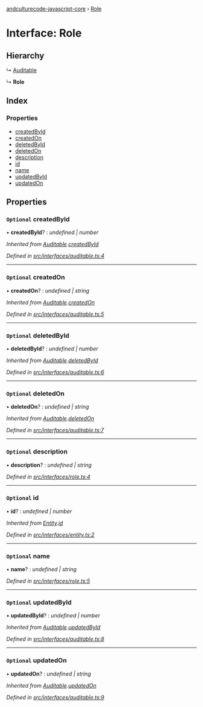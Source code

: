 [andculturecode-javascript-core](../README.md) › [Role](role.md)

# Interface: Role

## Hierarchy

  ↳ [Auditable](auditable.md)

  ↳ **Role**

## Index

### Properties

* [createdById](role.md#optional-createdbyid)
* [createdOn](role.md#optional-createdon)
* [deletedById](role.md#optional-deletedbyid)
* [deletedOn](role.md#optional-deletedon)
* [description](role.md#optional-description)
* [id](role.md#optional-id)
* [name](role.md#optional-name)
* [updatedById](role.md#optional-updatedbyid)
* [updatedOn](role.md#optional-updatedon)

## Properties

### `Optional` createdById

• **createdById**? : *undefined | number*

*Inherited from [Auditable](auditable.md).[createdById](auditable.md#optional-createdbyid)*

*Defined in [src/interfaces/auditable.ts:4](https://github.com/AndcultureCode/AndcultureCode.JavaScript.Core/blob/1f57564/src/interfaces/auditable.ts#L4)*

___

### `Optional` createdOn

• **createdOn**? : *undefined | string*

*Inherited from [Auditable](auditable.md).[createdOn](auditable.md#optional-createdon)*

*Defined in [src/interfaces/auditable.ts:5](https://github.com/AndcultureCode/AndcultureCode.JavaScript.Core/blob/1f57564/src/interfaces/auditable.ts#L5)*

___

### `Optional` deletedById

• **deletedById**? : *undefined | number*

*Inherited from [Auditable](auditable.md).[deletedById](auditable.md#optional-deletedbyid)*

*Defined in [src/interfaces/auditable.ts:6](https://github.com/AndcultureCode/AndcultureCode.JavaScript.Core/blob/1f57564/src/interfaces/auditable.ts#L6)*

___

### `Optional` deletedOn

• **deletedOn**? : *undefined | string*

*Inherited from [Auditable](auditable.md).[deletedOn](auditable.md#optional-deletedon)*

*Defined in [src/interfaces/auditable.ts:7](https://github.com/AndcultureCode/AndcultureCode.JavaScript.Core/blob/1f57564/src/interfaces/auditable.ts#L7)*

___

### `Optional` description

• **description**? : *undefined | string*

*Defined in [src/interfaces/role.ts:4](https://github.com/AndcultureCode/AndcultureCode.JavaScript.Core/blob/1f57564/src/interfaces/role.ts#L4)*

___

### `Optional` id

• **id**? : *undefined | number*

*Inherited from [Entity](entity.md).[id](entity.md#optional-id)*

*Defined in [src/interfaces/entity.ts:2](https://github.com/AndcultureCode/AndcultureCode.JavaScript.Core/blob/1f57564/src/interfaces/entity.ts#L2)*

___

### `Optional` name

• **name**? : *undefined | string*

*Defined in [src/interfaces/role.ts:5](https://github.com/AndcultureCode/AndcultureCode.JavaScript.Core/blob/1f57564/src/interfaces/role.ts#L5)*

___

### `Optional` updatedById

• **updatedById**? : *undefined | number*

*Inherited from [Auditable](auditable.md).[updatedById](auditable.md#optional-updatedbyid)*

*Defined in [src/interfaces/auditable.ts:8](https://github.com/AndcultureCode/AndcultureCode.JavaScript.Core/blob/1f57564/src/interfaces/auditable.ts#L8)*

___

### `Optional` updatedOn

• **updatedOn**? : *undefined | string*

*Inherited from [Auditable](auditable.md).[updatedOn](auditable.md#optional-updatedon)*

*Defined in [src/interfaces/auditable.ts:9](https://github.com/AndcultureCode/AndcultureCode.JavaScript.Core/blob/1f57564/src/interfaces/auditable.ts#L9)*
